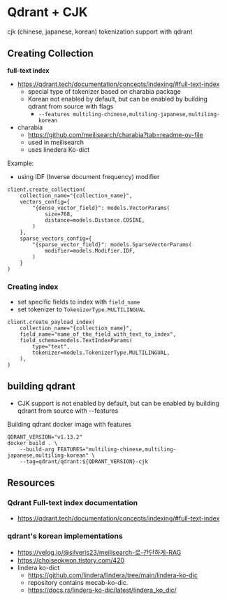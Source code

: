 # Qdrant + CJK
cjk (chinese, japanese, korean) tokenization support with qdrant

## Creating Collection
**full-text index**
* https://qdrant.tech/documentation/concepts/indexing/#full-text-index
    * special type of tokenizer based on charabia package
    *  Korean not enabled by default, but can be enabled by building qdrant from source with flags
        * `--features multiling-chinese,multiling-japanese,multiling-korean`
* charabia
    * https://github.com/meilisearch/charabia?tab=readme-ov-file
    * used in meilisearch
    * uses linedera Ko-dict


Example:
* using IDF (Inverse document frequency) modifier
```
client.create_collection(
    collection_name="{collection_name}",
    vectors_config={
        "{dense_vector_field}": models.VectorParams(
            size=768,
            distance=models.Distance.COSINE,
        )
    },
    sparse_vectors_config={
        "{sparse_vector_field}": models.SparseVectorParams(
            modifier=models.Modifier.IDF,
        )
    }
)
```

### Creating index
* set specific fields to index with `field_name`
* set tokenizer to `TokenizerType.MULTILINGUAL`

```
client.create_payload_index(
    collection_name="{collection_name}",
    field_name="name_of_the_field_with_text_to_index",
    field_schema=models.TextIndexParams(
        type="text",
        tokenizer=models.TokenizerType.MULTILINGUAL,
    ),
)
```

## building qdrant
* CJK support is not enabled by default, but can be enabled by building qdrant from source with --features 

Building qdrant docker image with features
```
QDRANT_VERSION="v1.13.2"
docker build . \
    --build-arg FEATURES="multiling-chinese,multiling-japanese,multiling-korean" \
    --tag=qdrant/qdrant:${QDRANT_VERSION}-cjk
```

## Resources
### Qdrant Full-text index documentation
* https://qdrant.tech/documentation/concepts/indexing/#full-text-index

### qdrant's korean implementations
* https://velog.io/@silveris23/meilisearch-로-간단하게-RAG
* https://choiseokwon.tistory.com/420
* lindera ko-dict
    * https://github.com/lindera/lindera/tree/main/lindera-ko-dic
    * repository contains mecab-ko-dic.
    * https://docs.rs/lindera-ko-dic/latest/lindera_ko_dic/